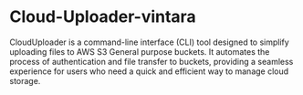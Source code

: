 # Cloud-Uploader-vintara
CloudUploader is a command-line interface (CLI) tool designed to simplify uploading files to AWS S3 General purpose buckets. It automates the process of authentication and file transfer to buckets, providing a seamless experience for users who need a quick and efficient way to manage cloud storage.
